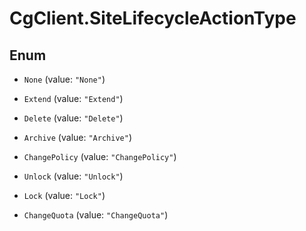 # CgClient.SiteLifecycleActionType

## Enum


* `None` (value: `"None"`)

* `Extend` (value: `"Extend"`)

* `Delete` (value: `"Delete"`)

* `Archive` (value: `"Archive"`)

* `ChangePolicy` (value: `"ChangePolicy"`)

* `Unlock` (value: `"Unlock"`)

* `Lock` (value: `"Lock"`)

* `ChangeQuota` (value: `"ChangeQuota"`)


